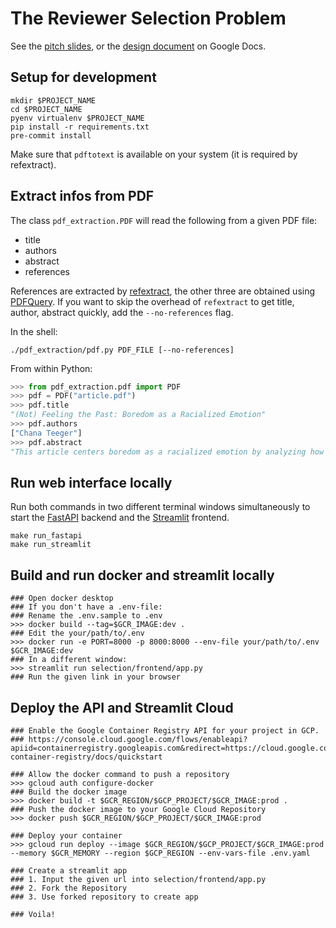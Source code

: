 # The Reviewer Selection Problem

See the [pitch slides](docs/pitch_2023-08-25_compressed.pdf), or the [design document](https://docs.google.com/document/d/1ocwSxH7IyCKm36r_Uikc48kuuEatFRlw-YKkACBHjuY/edit#heading=h.5gw87w9koxxk) on Google Docs.

## Setup for development

```shell
mkdir $PROJECT_NAME
cd $PROJECT_NAME
pyenv virtualenv $PROJECT_NAME
pip install -r requirements.txt
pre-commit install
```

Make sure that `pdftotext` is available on your system (it is required by refextract).

## Extract infos from PDF

The class `pdf_extraction.PDF` will read the following from a given PDF file:

-   title
-   authors
-   abstract
-   references

References are extracted by [refextract](https://github.com/inspirehep/refextract/), the other three are obtained using [PDFQuery](https://github.com/jcushman/pdfquery).
If you want to skip the overhead of `refextract` to get title, author, abstract quickly, add the `--no-references` flag.

In the shell:

```shell
./pdf_extraction/pdf.py PDF_FILE [--no-references]
```

From within Python:

```python
>>> from pdf_extraction.pdf import PDF
>>> pdf = PDF("article.pdf")
>>> pdf.title
"(Not) Feeling the Past: Boredom as a Racialized Emotion"
>>> pdf.authors
["Chana Teeger"]
>>> pdf.abstract
"This article centers boredom as a racialized emotion by analyzing how it can come ..."
```

## Run web interface locally

Run both commands in two different terminal windows simultaneously to start
the [FastAPI](https://fastapi.tiangolo.com) backend and the [Streamlit](https://streamlit.io) frontend.

```shell
make run_fastapi
make run_streamlit
```

## Build and run docker and streamlit locally

```shell
### Open docker desktop
### If you don't have a .env-file:
### Rename the .env.sample to .env
>>> docker build --tag=$GCR_IMAGE:dev .
### Edit the your/path/to/.env
>>> docker run -e PORT=8000 -p 8000:8000 --env-file your/path/to/.env $GCR_IMAGE:dev
### In a different window:
>>> streamlit run selection/frontend/app.py
### Run the given link in your browser
```

## Deploy the API and Streamlit Cloud

```shell
### Enable the Google Container Registry API for your project in GCP.
### https://console.cloud.google.com/flows/enableapi?apiid=containerregistry.googleapis.com&redirect=https://cloud.google.com/### container-registry/docs/quickstart

### Allow the docker command to push a repository
>>> gcloud auth configure-docker
### Build the docker image
>>> docker build -t $GCR_REGION/$GCP_PROJECT/$GCR_IMAGE:prod .
### Push the docker image to your Google Cloud Repository
>>> docker push $GCR_REGION/$GCP_PROJECT/$GCR_IMAGE:prod

### Deploy your container
>>> gcloud run deploy --image $GCR_REGION/$GCP_PROJECT/$GCR_IMAGE:prod --memory $GCR_MEMORY --region $GCP_REGION --env-vars-file .env.yaml

### Create a streamlit app
### 1. Input the given url into selection/frontend/app.py
### 2. Fork the Repository
### 3. Use forked repository to create app

### Voila!
```
